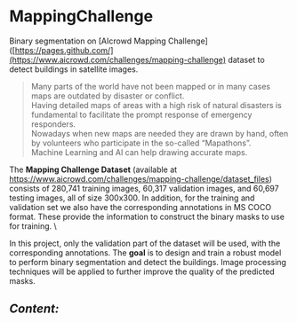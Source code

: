 # MappingChallenge
Binary segmentation on [AIcrowd Mapping Challenge]([https://pages.github.com/](https://www.aicrowd.com/challenges/mapping-challenge) dataset to detect buildings in satellite images.

> Many parts of the world have not been mapped or in many cases maps are outdated by disaster or conflict. \
> Having detailed maps of areas with a high risk of natural disasters is fundamental to facilitate the prompt response of emergency responders. \
> Nowadays when new maps are needed they are drawn by hand, often by volunteers who participate in the so-called “Mapathons”. \
> Machine Learning and AI can help drawing accurate maps.


The **Mapping Challenge Dataset** (available at https://www.aicrowd.com/challenges/mapping-challenge/dataset_files) consists of 280,741 training images, 60,317 validation images, and 60,697 testing images, all of size 300x300. In addition, for the training and validation set we also have the corresponding annotations in MS COCO format. These provide the information to construct the binary masks to use for training. \

In this project, only the validation part of the dataset will be used, with the corresponding annotations. The **goal** is to design and train a robust model to perform binary segmentation and detect the buildings. Image processing techniques will be applied to further improve the quality of the predicted masks.

***Content:***
- 





